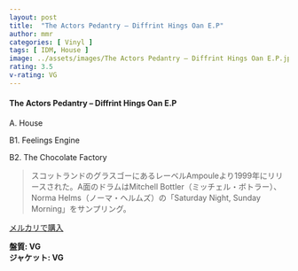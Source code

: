 ```yaml
---
layout: post
title:  "The Actors Pedantry – Diffrint Hings Oan E.P"
author: mmr
categories: [ Vinyl ]
tags: [ IDM, House ]
image: ../assets/images/The Actors Pedantry – Diffrint Hings Oan E.P.jpg
rating: 3.5
v-rating: VG
---
```


#### The Actors Pedantry – Diffrint Hings Oan E.P

A. House

B1. Feelings Engine

B2. The Chocolate Factory

> スコットランドのグラスゴーにあるレーベルAmpouleより1999年にリリースされた。A面のドラムはMitchell Bottler（ミッチェル・ボトラー）、Norma Helms（ノーマ・ヘルムズ）の「Saturday Night, Sunday Morning」をサンプリング。

[メルカリで購入](https://jp.mercari.com/item/m43840042608)

<div class="mt-4 mb-4 d-flex align-items-center">
<strong class="mr-1">盤質: VG</strong>
</div>
<div class="mt-4 mb-4 d-flex align-items-center">
<strong class="mr-1">ジャケット: VG</strong>
</div>
